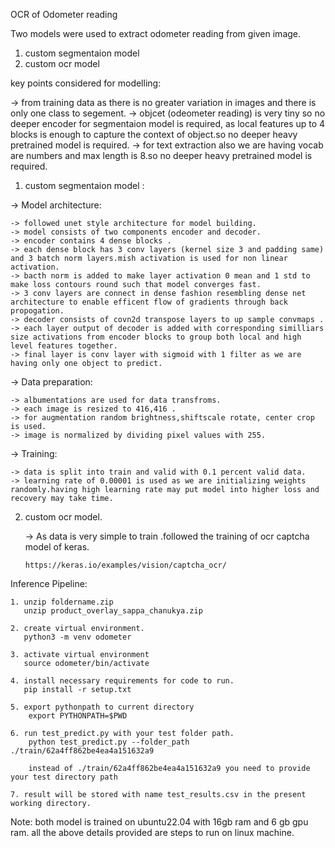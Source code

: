 
OCR of Odometer  reading

Two models were used to extract odometer reading from given image.


1. custom segmentaion model
2. custom ocr model

key points considered for modelling:

 -> from training data as there is no greater variation in images and there is only one class to segement.
 -> objcet (odeometer reading) is very tiny so no deeper encoder for segmentaion model is required, as local features up to 4 blocks is enough to 
    capture the context of object.so no deeper heavy pretrained model is required.
 -> for text extraction also we are having vocab are numbers and max length is 8.so no deeper heavy pretrained model is required.




1. custom segmentaion model :

  -> Model architecture:       
    
    -> followed unet style architecture for model building.   
    -> model consists of two components encoder and decoder.
    -> encoder contains 4 dense blocks .
    -> each dense block has 3 conv layers (kernel size 3 and padding same) and 3 batch norm layers.mish activation is used for non linear activation.
    -> bacth norm is added to make layer activation 0 mean and 1 std to make loss contours round such that model converges fast.
    -> 3 conv layers are connect in dense fashion resembling dense net architecture to enable efficent flow of gradients through back propogation.
    -> decoder consists of covn2d transpose layers to up sample convmaps .
    -> each layer output of decoder is added with corresponding similliars size activations from encoder blocks to group both local and high level features together.
    -> final layer is conv layer with sigmoid with 1 filter as we are having only one object to predict.

  -> Data preparation:
     
    -> albumentations are used for data transfroms. 
    -> each image is resized to 416,416 .
    -> for augmentation random brightness,shiftscale rotate, center crop is used.
    -> image is normalized by dividing pixel values with 255.

  -> Training:
    
    -> data is split into train and valid with 0.1 percent valid data.
    -> learning rate of 0.00001 is used as we are initializing weights randomly.having high learning rate may put model into higher loss and recovery may take time.


2. custom ocr model.

   -> As data is very simple to train .followed the training of ocr captcha model of keras.

       https://keras.io/examples/vision/captcha_ocr/

Inference Pipeline:
    
    1. unzip foldername.zip 
       unzip product_overlay_sappa_chanukya.zip 

    2. create virtual environment.
       python3 -m venv odometer
    
    3. activate virtual environment
       source odometer/bin/activate

    4. install necessary requirements for code to run.
       pip install -r setup.txt

    5. export pythonpath to current directory
        export PYTHONPATH=$PWD

    6. run test_predict.py with your test folder path.
        python test_predict.py --folder_path ./train/62a4ff862be4ea4a151632a9

        instead of ./train/62a4ff862be4ea4a151632a9 you need to provide your test directory path 

    7. result will be stored with name test_results.csv in the present working directory.

  Note: both model is trained on ubuntu22.04 with 16gb ram and 6 gb gpu ram.
        all the above details provided are steps to run on linux machine.  


  



